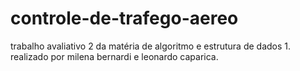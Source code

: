 # controle-de-trafego-aereo

trabalho avaliativo 2 da matéria de algoritmo e estrutura de dados 1.
realizado por milena bernardi e leonardo caparica.
